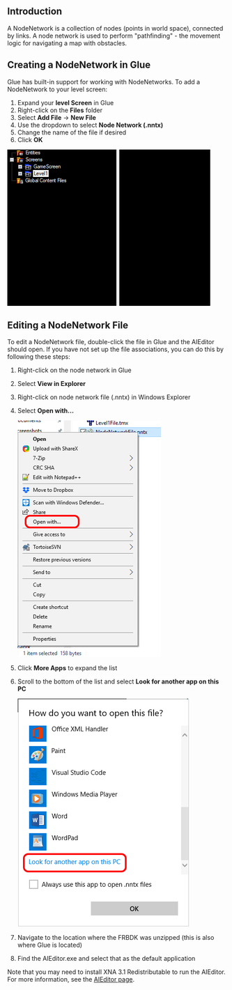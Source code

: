 ## Introduction

A NodeNetwork is a collection of nodes (points in world space), connected by links. A node network is used to perform "pathfinding" - the movement logic for navigating a map with obstacles.

## Creating a NodeNetwork in Glue

Glue has built-in support for working with NodeNetworks. To add a NodeNetwork to your level screen:

1.  Expand your **level Screen** in Glue
2.  Right-click on the **Files** folder
3.  Select **Add File** -\> **New File**
4.  Use the dropdown to select **Node Network (.nntx)**
5.  Change the name of the file if desired
6.  Click **OK**

[![](/media/2018-10-2018-10-04_08-47-39.gif)](/media/2018-10-2018-10-04_08-47-39.gif)

## Editing a NodeNetwork File

To edit a NodeNetwork file, double-click the file in Glue and the AIEditor should open. If you have not set up the file associations, you can do this by following these steps:

1.  Right-click on the node network in Glue

2.  Select **View in Explorer**

3.  Right-click on node network file (.nntx) in Windows Explorer

4.  Select **Open with...**

    ![](/media/2018-10-img_5bb6295231dde.png)

5.  Click **More Apps** to expand the list

6.  Scroll to the bottom of the list and select **Look for another app on this PC**

    ![](/media/2018-10-img_5bb629b9876ef.png)

7.  Navigate to the location where the FRBDK was unzipped (this is also where Glue is located)

8.  Find the AIEditor.exe and select that as the default application

Note that you may need to install XNA 3.1 Redistributable to run the AIEditor. For more information, see the [AIEditor page](/documentation/tools/artificialintelligenceeditor-main-page.md).
